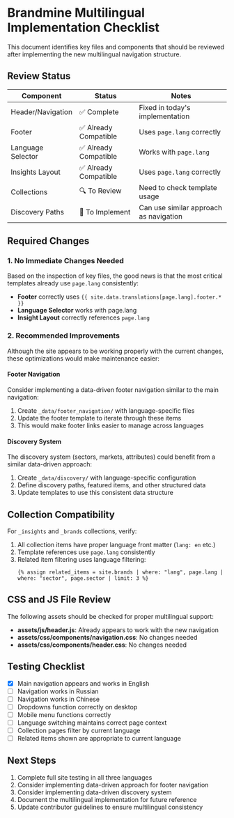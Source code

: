 # Brandmine Multilingual Implementation Checklist

This document identifies key files and components that should be reviewed after implementing the new multilingual navigation structure.

## Review Status

| Component | Status | Notes |
|-----------|--------|-------|
| Header/Navigation | ✅ Complete | Fixed in today's implementation |
| Footer | ✅ Already Compatible | Uses `page.lang` correctly |
| Language Selector | ✅ Already Compatible | Works with `page.lang` |
| Insights Layout | ✅ Already Compatible | Uses `page.lang` correctly |
| Collections | 🔍 To Review | Need to check template usage |
| Discovery Paths | 🔄 To Implement | Can use similar approach as navigation |

## Required Changes

### 1. No Immediate Changes Needed

Based on the inspection of key files, the good news is that the most critical templates already use `page.lang` consistently:

- **Footer** correctly uses `{{ site.data.translations[page.lang].footer.* }}` 
- **Language Selector** works with page.lang
- **Insight Layout** correctly references `page.lang`

### 2. Recommended Improvements

Although the site appears to be working properly with the current changes, these optimizations would make maintenance easier:

#### Footer Navigation

Consider implementing a data-driven footer navigation similar to the main navigation:

1. Create `_data/footer_navigation/` with language-specific files
2. Update the footer template to iterate through these items
3. This would make footer links easier to manage across languages

#### Discovery System

The discovery system (sectors, markets, attributes) could benefit from a similar data-driven approach:

1. Create `_data/discovery/` with language-specific configuration
2. Define discovery paths, featured items, and other structured data
3. Update templates to use this consistent data structure

## Collection Compatibility

For `_insights` and `_brands` collections, verify:

1. All collection items have proper language front matter (`lang: en` etc.)
2. Template references use `page.lang` consistently
3. Related item filtering uses language filtering:
   ```liquid
   {% assign related_items = site.brands | where: "lang", page.lang | where: "sector", page.sector | limit: 3 %}
   ```

## CSS and JS File Review

The following assets should be checked for proper multilingual support:

- **assets/js/header.js**: Already appears to work with the new navigation
- **assets/css/components/navigation.css**: No changes needed
- **assets/css/components/header.css**: No changes needed

## Testing Checklist

- [x] Main navigation appears and works in English
- [ ] Navigation works in Russian
- [ ] Navigation works in Chinese
- [ ] Dropdowns function correctly on desktop
- [ ] Mobile menu functions correctly
- [ ] Language switching maintains correct page context
- [ ] Collection pages filter by current language
- [ ] Related items shown are appropriate to current language

## Next Steps

1. Complete full site testing in all three languages
2. Consider implementing data-driven approach for footer navigation
3. Consider implementing data-driven discovery system
4. Document the multilingual implementation for future reference
5. Update contributor guidelines to ensure multilingual consistency